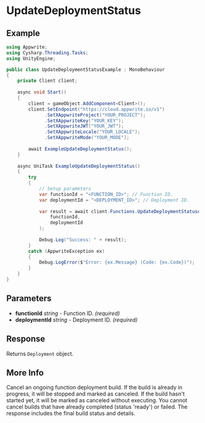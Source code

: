 # UpdateDeploymentStatus

## Example

```csharp
using Appwrite;
using Cysharp.Threading.Tasks;
using UnityEngine;

public class UpdateDeploymentStatusExample : MonoBehaviour
{
    private Client client;
    
    async void Start()
    {
        client = gameObject.AddComponent<Client>();
        client.SetEndpoint("https://cloud.appwrite.io/v1")
              .SetXAppwriteProject("YOUR_PROJECT");
              .SetXAppwriteKey("YOUR_KEY");
              .SetXAppwriteJWT("YOUR_JWT");
              .SetXAppwriteLocale("YOUR_LOCALE");
              .SetXAppwriteMode("YOUR_MODE");
        
        await ExampleUpdateDeploymentStatus();
    }
    
    async UniTask ExampleUpdateDeploymentStatus()
    {
        try
        {
            // Setup parameters
            var functionId = "<FUNCTION_ID>"; // Function ID.
            var deploymentId = "<DEPLOYMENT_ID>"; // Deployment ID.
            
            var result = await client.Functions.UpdateDeploymentStatusAsync(
                functionId,
                deploymentId
            );
            
            Debug.Log("Success: " + result);
        }
        catch (AppwriteException ex)
        {
            Debug.LogError($"Error: {ex.Message} (Code: {ex.Code})");
        }
    }
}
```

## Parameters

- **functionId** *string* - Function ID. *(required)*
- **deploymentId** *string* - Deployment ID. *(required)*

## Response

Returns `Deployment` object.
## More Info

Cancel an ongoing function deployment build. If the build is already in progress, it will be stopped and marked as canceled. If the build hasn&#039;t started yet, it will be marked as canceled without executing. You cannot cancel builds that have already completed (status &#039;ready&#039;) or failed. The response includes the final build status and details.

